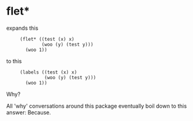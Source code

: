 # flet*

expands this

```
     (flet* ((test (x) x)
             (woo (y) (test y)))
       (woo 1))
```

to this

```
     (labels ((test (x) x)
              (woo (y) (test y)))
       (woo 1))
```

Why?

All 'why' conversations around this package eventually boil down to this answer: Because.
